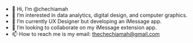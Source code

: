 - 👋 Hi, I’m @chechiamah
- 👀 I’m interested in data analytics, digital design, and computer graphics.  
- 🌱 I’m currently UX Designer but developing an iMessage app. 
- 💞️ I’m looking to collaborate on my iMessage extension app. 
- 📫 How to reach me is my email: thechechiamah@gmail.com

<!---
chechiamah/chechiamah is a ✨ special ✨ repository because its `README.md` (this file) appears on your GitHub profile.
You can click the Preview link to take a look at your changes.
--->

